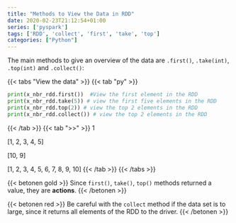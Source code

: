 ```yaml
---
title: "Methods to View the Data in RDD"
date: 2020-02-23T21:12:54+01:00
series: ['pyspark']
tags: ['RDD', 'collect', 'first', 'take', 'top']
categories: ["Python"]
---
```


The main methods to give an overview of the data are `.first()`, `.take(int)`, `.top(int)` and `.collect()`:

{{< tabs "View the data" >}}
{{< tab "py" >}}  
```python
print(x_nbr_rdd.first())  #View the first element in the RDD
print(x_nbr_rdd.take(5)) # view the first five elements in the RDD
print(x_nbr_rdd.top(2)) # view the top 2 elements in the RDD
print(x_nbr_rdd.collect()) # view the top 2 elements in the RDD
```
{{< /tab >}}
{{< tab ">>" >}} 
1

[1, 2, 3, 4, 5]

[10, 9]

[1, 2, 3, 4, 5, 6, 7, 8, 9, 10]
{{< /tab >}}
{{< /tabs >}}

{{< betonen gold >}}
Since `first()`, `take()`, `top()` methods returned a value, they are **actions**.
{{< /betonen >}}

{{< betonen red >}}
Be careful with the `collect` method if the data set is to large, since it returns all elements of the RDD to the driver.
{{< /betonen >}}
